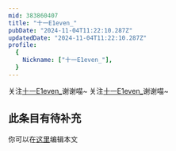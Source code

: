 ```yaml
---
mid: 383860407
title: "十一E1even_"
pubDate: "2024-11-04T11:22:10.287Z"
updatedDate: "2024-11-04T11:22:10.287Z"
profile:
  {
    Nickname: ["十一E1even_"],
  }
---
```


关注[十一E1even_](https://space.bilibili.com/383860407)谢谢喵~ 关注[十一E1even_](https://space.bilibili.com/383860407)谢谢喵~

## 此条目有待补充
你可以在[这里](https://github.com/Yuhanawa/VTuber.ICU-Content/edit/master/v/十一E1even_/index.md)编辑本文

